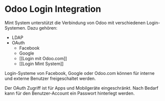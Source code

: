 # Odoo Login Integration
Mint System unterstützt die Verbindung von Odoo mit verschiedenen Login-Systemen. Dazu gehören:

* LDAP
 * OAuth
 	* Facebook
    * Google
    * [[Login mit Odoo.com]]
     * [[Login Mint System]]

Login-Systeme von Facebook, Google oder Odoo.com können für interne und externe Benutzer freigeschaltet werden.

Der OAuth Zugriff ist für Apps und Mobilgeräte eingeschränkt. Nach Bedarf kann für den Benutzer-Account ein Passwort hinterlegt werden.